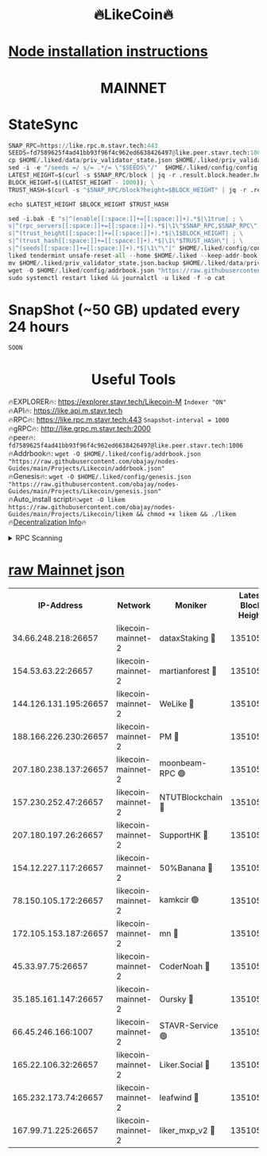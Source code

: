 <h1 align="center"> 🔥LikeCoin🔥</h1>

[Node installation instructions](https://github.com/obajay/nodes-Guides/tree/main/Projects/Likecoin)
=
<h1 align="center"> MAINNET</h1>

# StateSync
```python
SNAP_RPC=https://like.rpc.m.stavr.tech:443
SEEDS=fd7589625f4ad41bb93f96f4c962ed6638426497@like.peer.stavr.tech:1006
cp $HOME/.liked/data/priv_validator_state.json $HOME/.liked/priv_validator_state.json.backup
sed -i -e "/seeds =/ s/= .*/= \"$SEEDS\"/"  $HOME/.liked/config/config.toml
LATEST_HEIGHT=$(curl -s $SNAP_RPC/block | jq -r .result.block.header.height); \
BLOCK_HEIGHT=$((LATEST_HEIGHT - 1000)); \
TRUST_HASH=$(curl -s "$SNAP_RPC/block?height=$BLOCK_HEIGHT" | jq -r .result.block_id.hash)

echo $LATEST_HEIGHT $BLOCK_HEIGHT $TRUST_HASH

sed -i.bak -E "s|^(enable[[:space:]]+=[[:space:]]+).*$|\1true| ; \
s|^(rpc_servers[[:space:]]+=[[:space:]]+).*$|\1\"$SNAP_RPC,$SNAP_RPC\"| ; \
s|^(trust_height[[:space:]]+=[[:space:]]+).*$|\1$BLOCK_HEIGHT| ; \
s|^(trust_hash[[:space:]]+=[[:space:]]+).*$|\1\"$TRUST_HASH\"| ; \
s|^(seeds[[:space:]]+=[[:space:]]+).*$|\1\"\"|" $HOME/.liked/config/config.toml
liked tendermint unsafe-reset-all --home $HOME/.liked --keep-addr-book
mv $HOME/.liked/priv_validator_state.json.backup $HOME/.liked/data/priv_validator_state.json
wget -O $HOME/.liked/config/addrbook.json "https://raw.githubusercontent.com/obajay/nodes-Guides/main/Projects/Likecoin/addrbook.json"
sudo systemctl restart liked && journalctl -u liked -f -o cat
```
# SnapShot (~50 GB) updated every 24 hours
```python
SOON
```

 <h1 align="center"> Useful Tools</h1>

🔥EXPLORER🔥:     https://explorer.stavr.tech/Likecoin-M        `Indexer "ON"` \
🔥API🔥:          https://like.api.m.stavr.tech \
🔥RPC🔥:          https://like.rpc.m.stavr.tech:443              `Snapshot-interval = 1000` \
🔥gRPC🔥:         http://like.grpc.m.stavr.tech:2000 \
🔥peer🔥:         `fd7589625f4ad41bb93f96f4c962ed6638426497@like.peer.stavr.tech:1006` \
🔥Addrbook🔥:  `wget -O $HOME/.liked/config/addrbook.json "https://raw.githubusercontent.com/obajay/nodes-Guides/main/Projects/Likecoin/addrbook.json"` \
🔥Genesis🔥:  `wget -O $HOME/.liked/config/genesis.json "https://raw.githubusercontent.com/obajay/nodes-Guides/main/Projects/Likecoin/genesis.json"` \
🔥Auto_install script🔥:`wget -O likem https://raw.githubusercontent.com/obajay/nodes-Guides/main/Projects/Likecoin/likem && chmod +x likem && ./likem` \
🔥[Decentralization Info](https://github.com/obajay/StateSync-snapshots/tree/main/Projects/Likecoin/Decentralization)🔥


<details>
<summary>RPC Scanning</summary>

<h2 align="center"> We scan nodes in real time every 4 hours. And we provide the final result of RPC endpoints.
We cannot influence the operation of these nodes in any way. </h2>


```python
If Voting Power is higher than 0 --> then the Node is a validator of the network and may be subject to attack and be a potential threat to the chain.
```
```python
We marked such validators with a red symbol
```

</details>

[raw Mainnet json](https://rpc-check.likem.stavr.tech/likem/rpc-likem-result.json)
=


<table><tr><th>IP-Address</th><th>Network</th><th>Moniker</th><th>Latest Block Height</th><th>Earliest Block Height</th><th>Catching Up</th><th>Tx Index</th><th>Voting Power</th><th>Scan Time</th></tr><tr><td>34.66.248.218:26657</td><td>likecoin-mainnet-2</td><td>dataxStaking 🔴</td><td>13510583</td><td>1</td><td>False</td><td>on</td><td>21817695874</td><td>2024-03-13T17:31:46.224588600UTC</td></tr><tr><td>154.53.63.22:26657</td><td>likecoin-mainnet-2</td><td>martianforest 🔴</td><td>13510586</td><td>1</td><td>False</td><td>on</td><td>671128395</td><td>2024-03-13T17:32:02.724030476UTC</td></tr><tr><td>144.126.131.195:26657</td><td>likecoin-mainnet-2</td><td>WeLike 🔴</td><td>13510582</td><td>5101130</td><td>False</td><td>on</td><td>115861434527</td><td>2024-03-13T17:31:38.503445725UTC</td></tr><tr><td>188.166.226.230:26657</td><td>likecoin-mainnet-2</td><td>PM 🔴</td><td>13510586</td><td>7730955</td><td>False</td><td>on</td><td>24821000113</td><td>2024-03-13T17:32:03.708511107UTC</td></tr><tr><td>207.180.238.137:26657</td><td>likecoin-mainnet-2</td><td>moonbeam-RPC 🟢</td><td>13510582</td><td>9234583</td><td>False</td><td>on</td><td>0</td><td>2024-03-13T17:31:37.834779213UTC</td></tr><tr><td>157.230.252.47:26657</td><td>likecoin-mainnet-2</td><td>NTUTBlockchain 🔴</td><td>13510583</td><td>9318400</td><td>False</td><td>on</td><td>890573071</td><td>2024-03-13T17:31:45.552952709UTC</td></tr><tr><td>207.180.197.26:26657</td><td>likecoin-mainnet-2</td><td>SupportHK 🔴</td><td>13510581</td><td>12089921</td><td>False</td><td>on</td><td>8671762521</td><td>2024-03-13T17:31:32.816077368UTC</td></tr><tr><td>154.12.227.117:26657</td><td>likecoin-mainnet-2</td><td>50%Banana 🔴</td><td>13510582</td><td>12611811</td><td>False</td><td>on</td><td>751034009</td><td>2024-03-13T17:31:37.554066763UTC</td></tr><tr><td>78.150.105.172:26657</td><td>likecoin-mainnet-2</td><td>kamkcir 🟢</td><td>13510585</td><td>12655255</td><td>False</td><td>on</td><td>0</td><td>2024-03-13T17:31:56.000579933UTC</td></tr><tr><td>172.105.153.187:26657</td><td>likecoin-mainnet-2</td><td>mn 🔴</td><td>13510589</td><td>12683911</td><td>False</td><td>off</td><td>29100049598</td><td>2024-03-13T17:32:18.692963784UTC</td></tr><tr><td>45.33.97.75:26657</td><td>likecoin-mainnet-2</td><td>CoderNoah 🔴</td><td>13510586</td><td>12741110</td><td>False</td><td>on</td><td>19325726404</td><td>2024-03-13T17:32:00.799506194UTC</td></tr><tr><td>35.185.161.147:26657</td><td>likecoin-mainnet-2</td><td>Oursky 🔴</td><td>13510586</td><td>12887155</td><td>False</td><td>on</td><td>28516165361</td><td>2024-03-13T17:32:01.869136711UTC</td></tr><tr><td>66.45.246.166:1007</td><td>likecoin-mainnet-2</td><td>STAVR-Service 🟢</td><td>13510584</td><td>13292630</td><td>False</td><td>on</td><td>0</td><td>2024-03-13T17:31:53.428996099UTC</td></tr><tr><td>165.22.106.32:26657</td><td>likecoin-mainnet-2</td><td>Liker.Social 🔴</td><td>13510585</td><td>13405629</td><td>False</td><td>on</td><td>48530469606</td><td>2024-03-13T17:31:56.974019289UTC</td></tr><tr><td>165.232.173.74:26657</td><td>likecoin-mainnet-2</td><td>leafwind 🔴</td><td>13510586</td><td>13441800</td><td>False</td><td>off</td><td>42479882147</td><td>2024-03-13T17:32:00.140976684UTC</td></tr><tr><td>167.99.71.225:26657</td><td>likecoin-mainnet-2</td><td>liker_mxp_v2 🔴</td><td>13510590</td><td>13497602</td><td>False</td><td>off</td><td>26775045546</td><td>2024-03-13T17:32:27.796590860UTC</td></tr></table>
